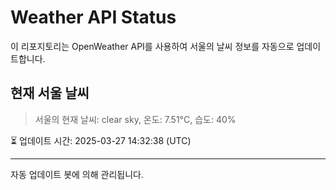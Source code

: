 
# Weather API Status

이 리포지토리는 OpenWeather API를 사용하여 서울의 날씨 정보를 자동으로 업데이트합니다.

## 현재 서울 날씨
> 서울의 현재 날씨: clear sky, 온도: 7.51°C, 습도: 40%

⏳ 업데이트 시간: 2025-03-27 14:32:38 (UTC)

---
자동 업데이트 봇에 의해 관리됩니다.
